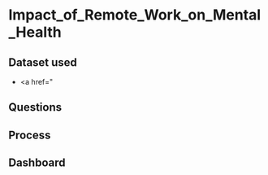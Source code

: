 # Impact_of_Remote_Work_on_Mental_Health

## Dataset used
- <a href="

## Questions

## Process

## Dashboard
